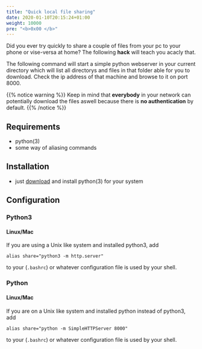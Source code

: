 ```yaml
---
title: "Quick local file sharing"
date: 2020-01-10T20:15:24+01:00
weight: 10000
pre: "<b>0x00 </b>"
---
```


Did you ever try quickly to share a couple of files from your pc to your phone or vise-versa at home? The following **hack** will teach you acacly that.

<!--more-->

The following command will start a simple python webserver in your current directory which will list all directorys and files in that folder able for you to download. Check the ip address of that machine and browse to it on port 8000.

{{% notice warning %}}
Keep in mind that **everybody** in your network can potentially download the files aswell because there is **no authentication** by default.
{{% /notice %}}

## Requirements

- python(3)
- some way of aliasing commands

## Installation

- just [download](https://www.python.org/downloads/) and install python(3) for your system

## Configuration

### Python3

#### Linux/Mac

If you are using a Unix like system and installed python3, add
```
alias share="python3 -m http.server"
```
to your (`.bashrc`) or whatever configuration file is used by your shell.

### Python

#### Linux/Mac

If you are on a Unix like system and installed python instead of python3, add
```
alias share="python -m SimpleHTTPServer 8000"
```
to your (`.bashrc`) or whatever configuration file is used by your shell.


